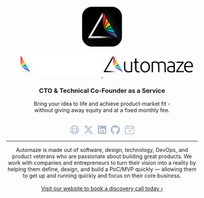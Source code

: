 <p align="center">
    <img width="112" src="/img/icon.png" alt="Automaze I title="Automaze Icon">
</p>

<p align="center">
    <a href="https://automaze.io#gh-dark-mode-only" target="_blank">
        <img width="240" src="/img/logo-on-dark.png" alt="Automaze Logo">
    </a>
    <a href="https://automaze.io#gh-light-mode-only" target="_blank">
        <img width="240" src="/img/logo-on-light.png" alt="Automaze Logo">
    </a>
</p>

<h3 font-size="28px" align="center">CTO &amp; Technical Co‑Founder as a Service</h3>

<p align="center">Bring your idea to life and achieve product-market fit -<br> without giving away equity and at a fixed monthly fee.</h3>

<p align="center"><br>
  <a href="https://automaze.io"><img height="25" src="/img/social/website.svg" alt="Website" title="Website"></a>
  &nbsp;
   <a href="https://twitter.com/automazeio"><img height="25" src="/img/social/x.svg" alt="X/Twitter" title="X/Twitter"></a>
  &nbsp;
  <a href="https://www.linkedin.com/company/automazeio/"><img height="25" src="/img/social/linkedin.svg" alt="LinkedIn" title="LinkedIn"></a>
  &nbsp;
  <a href="https://github.com/automazeio"><img height="25" src="/img/social/github.svg" alt="Github" title="Github"></a>
  &nbsp;
  <a href="https://automaze.io/schedule"><img height="25" src="/img/social/calendar.svg" alt="Book a Call" title="Book a Call"></a>
</p>

---

<p align="center">
Automaze is made out of software, design, technology, DevOps, and product veterans who are passionate about building great products. We work with companies and entrepreneurs to turn their vision into a reality by helping them define, design, and build a PoC/MVP quickly — allowing them to get up and running quickly and focus on their core business.
  <br><br>
  <a href="https://automaze.io/">Visit our website to book a discovery call today ›</a>
</p>

